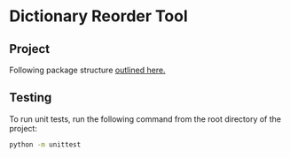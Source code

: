 # Dictionary Reorder Tool

## Project

Following package structure [outlined here.](https://packaging.python.org/en/latest/tutorials/packaging-projects/)

## Testing

To run unit tests, run the following command from the root directory of the project:

```bash
python -m unittest
```
